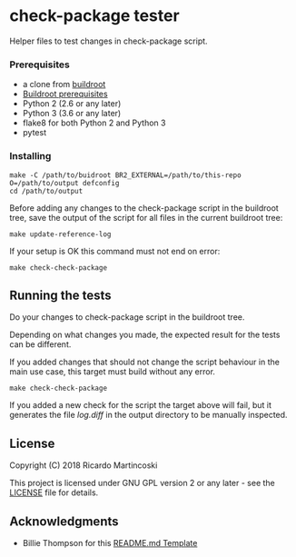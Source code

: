 # check-package tester

Helper files to test changes in check-package script.

### Prerequisites

* a clone from [buildroot](https://github.com/buildroot/buildroot.git)
* [Buildroot prerequisites](http://nightly.buildroot.org/#requirement-mandatory)
* Python 2 (2.6 or any later)
* Python 3 (3.6 or any later)
* flake8 for both Python 2 and Python 3
* pytest

### Installing

```
make -C /path/to/buidroot BR2_EXTERNAL=/path/to/this-repo O=/path/to/output defconfig
cd /path/to/output
```

Before adding any changes to the check-package script in the buildroot tree,
save the output of the script for all files in the current buildroot tree:
```
make update-reference-log
```

If your setup is OK this command must not end on error:
```
make check-check-package
```

## Running the tests

Do your changes to check-package script in the buildroot tree.

Depending on what changes you made, the expected result for the tests can be
different.

If you added changes that should not change the script behaviour in the main use
case, this target must build without any error.
```
make check-check-package
```

If you added a new check for the script the target above will fail, but it
generates the file *log.diff* in the output directory to be manually inspected.

## License

Copyright (C) 2018  Ricardo Martincoski

This project is licensed under GNU GPL version 2 or any later - see the
[LICENSE](LICENSE) file for details.

## Acknowledgments

* Billie Thompson for this [README.md Template](https://gist.github.com/PurpleBooth/109311bb0361f32d87a2)


